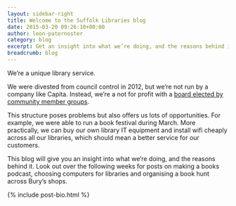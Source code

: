 ```yaml
---
layout: sidebar-right
title: Welcome to the Suffolk Libraries blog
date: 2015-03-20 09:26:10+00:00
author: leon-paternoster
category: blog
excerpt: Get an insight into what we’re doing, and the reasons behind it.
breadcrumb: blog
---
```

We’re a unique library service.

We were divested from council control in 2012, but we’re not run by a company like Capita. Instead, we’re a not for profit with a [board elected by community member groups](/about/member-organisations).

This structure poses problems but also offers us lots of opportunities. For example, we were able to run a book festival during March. More practically, we can buy our own library IT equipment and install wifi cheaply across all our libraries, which should mean a better service for our customers.

This blog will give you an insight into what we’re doing, and the reasons behind it. Look out over the following weeks for posts on making a books podcast, choosing computers for libraries and organising a book hunt across Bury’s shops.

{% include post-bio.html %}
